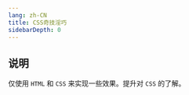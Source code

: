 ```yaml
---
lang: zh-CN
title: CSS奇技淫巧
sidebarDepth: 0
---
```


## 说明

仅使用 `HTML` 和 `CSS` 来实现一些效果。提升对 `CSS` 的了解。

